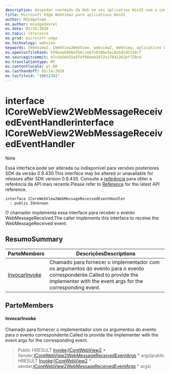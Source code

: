 ```yaml
---
description: Hospedar conteúdo da Web em seu aplicativo Win32 com o controle WebView2 do Microsoft Edge
title: Microsoft Edge WebView2 para aplicativos Win32
author: MSEdgeTeam
ms.author: msedgedevrel
ms.date: 02/26/2020
ms.topic: reference
ms.prod: microsoft-edge
ms.technology: webview
keywords: IWebView2, IWebView2WebView, webview2, WebView, aplicativos Win32, Win32, Edge, ICoreWebView2, ICoreWebView2Host, controle do navegador, HTML Edge
ms.openlocfilehash: b59eae6966efb6c2ebfc018be5ec0a5d2d5334c7
ms.sourcegitcommit: 07cda56425e5fdf90eeb3972e17041261bf720cd
ms.translationtype: MT
ms.contentlocale: pt-BR
ms.lasthandoff: 05/14/2020
ms.locfileid: "10652381"
---
```

# <span data-ttu-id="99783-104">interface ICoreWebView2WebMessageReceivedEventHandler</span><span class="sxs-lookup"><span data-stu-id="99783-104">interface ICoreWebView2WebMessageReceivedEventHandler</span></span> 

> [!NOTE]
> <span data-ttu-id="99783-105">Essa interface pode ser alterada ou indisponível para versões posteriores SDK da versão 0.9.430.</span><span class="sxs-lookup"><span data-stu-id="99783-105">This interface may be altered or unavailable for releases after SDK version 0.9.430.</span></span> <span data-ttu-id="99783-106">Consulte a [referência](../../../webview2-api-reference.md) para obter a referência da API mais recente.</span><span class="sxs-lookup"><span data-stu-id="99783-106">Please refer to [Reference](../../../webview2-api-reference.md) for the latest API reference.</span></span>

```
interface ICoreWebView2WebMessageReceivedEventHandler
  : public IUnknown
```

<span data-ttu-id="99783-107">O chamador implementa essa interface para receber o evento WebMessageReceived.</span><span class="sxs-lookup"><span data-stu-id="99783-107">The caller implements this interface to receive the WebMessageReceived event.</span></span>

## <span data-ttu-id="99783-108">Resumo</span><span class="sxs-lookup"><span data-stu-id="99783-108">Summary</span></span>

 <span data-ttu-id="99783-109">Parte</span><span class="sxs-lookup"><span data-stu-id="99783-109">Members</span></span>                        | <span data-ttu-id="99783-110">Descrições</span><span class="sxs-lookup"><span data-stu-id="99783-110">Descriptions</span></span>
--------------------------------|---------------------------------------------
[<span data-ttu-id="99783-111">Invocar</span><span class="sxs-lookup"><span data-stu-id="99783-111">Invoke</span></span>](#invoke) | <span data-ttu-id="99783-112">Chamado para fornecer o implementador com os argumentos do evento para o evento correspondente.</span><span class="sxs-lookup"><span data-stu-id="99783-112">Called to provide the implementer with the event args for the corresponding event.</span></span>

## <span data-ttu-id="99783-113">Parte</span><span class="sxs-lookup"><span data-stu-id="99783-113">Members</span></span>

#### <span data-ttu-id="99783-114">Invocar</span><span class="sxs-lookup"><span data-stu-id="99783-114">Invoke</span></span> 

<span data-ttu-id="99783-115">Chamado para fornecer o implementador com os argumentos do evento para o evento correspondente.</span><span class="sxs-lookup"><span data-stu-id="99783-115">Called to provide the implementer with the event args for the corresponding event.</span></span>

> <span data-ttu-id="99783-116">Public HRESULT [Invoke](#invoke)([ICoreWebView2](ICoreWebView2.md) \* Sender,[ICoreWebView2WebMessageReceivedEventArgs](ICoreWebView2WebMessageReceivedEventArgs.md) \* args)</span><span class="sxs-lookup"><span data-stu-id="99783-116">public HRESULT [Invoke](#invoke)([ICoreWebView2](ICoreWebView2.md) \* sender,[ICoreWebView2WebMessageReceivedEventArgs](ICoreWebView2WebMessageReceivedEventArgs.md) \* args)</span></span>

